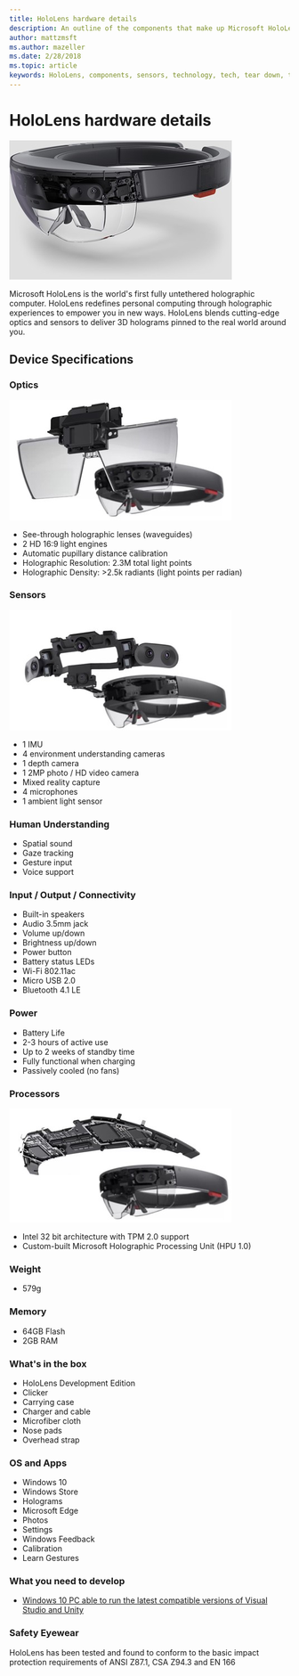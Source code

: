 ```yaml
---
title: HoloLens hardware details
description: An outline of the components that make up Microsoft HoloLens, the world's first fully untethered holographic computer running Windows.
author: mattzmsft
ms.author: mazeller
ms.date: 2/28/2018
ms.topic: article
keywords: HoloLens, components, sensors, technology, tech, tear down, teardown, 
---
```




# HoloLens hardware details

![Microsoft HoloLens](images/see-through-400px.jpg)

Microsoft HoloLens is the world's first fully untethered holographic computer. HoloLens redefines personal computing through holographic experiences to empower you in new ways. HoloLens blends cutting-edge optics and sensors to deliver 3D holograms pinned to the real world around you.

## Device Specifications

### Optics

![HoloLens has see-through holographic lenses](images/displays-400px.jpg)
* See-through holographic lenses (waveguides)
* 2 HD 16:9 light engines
* Automatic pupillary distance calibration
* Holographic Resolution: 2.3M total light points
* Holographic Density: >2.5k radiants (light points per radian)

### Sensors

![HoloLens has sensors for environment understanding and human understanding](images/sensor-bar-400px.jpg)
* 1 IMU
* 4 environment understanding cameras
* 1 depth camera
* 1 2MP photo / HD video camera
* Mixed reality capture
* 4 microphones
* 1 ambient light sensor

### Human Understanding
* Spatial sound
* Gaze tracking
* Gesture input
* Voice support

### Input / Output / Connectivity
* Built-in speakers
* Audio 3.5mm jack
* Volume up/down
* Brightness up/down
* Power button
* Battery status LEDs
* Wi-Fi 802.11ac
* Micro USB 2.0
* Bluetooth 4.1 LE

### Power
* Battery Life
* 2-3 hours of active use
* Up to 2 weeks of standby time
* Fully functional when charging
* Passively cooled (no fans)

### Processors

![The motherboard for Microsoft HoloLens](images/motherboard-400px.jpg)
* Intel 32 bit architecture with TPM 2.0 support
* Custom-built Microsoft Holographic Processing Unit (HPU 1.0)

### Weight
* 579g

### Memory
* 64GB Flash
* 2GB RAM

### What's in the box
* HoloLens Development Edition
* Clicker
* Carrying case
* Charger and cable
* Microfiber cloth
* Nose pads
* Overhead strap

### OS and Apps
* Windows 10
* Windows Store
* Holograms
* Microsoft Edge
* Photos
* Settings
* Windows Feedback
* Calibration
* Learn Gestures

### What you need to develop
* [Windows 10 PC able to run the latest compatible versions of Visual Studio and Unity](install-the-tools.md)

### Safety Eyewear

HoloLens has been tested and found to conform to the basic impact protection requirements of ANSI Z87.1, CSA Z94.3 and EN 166

